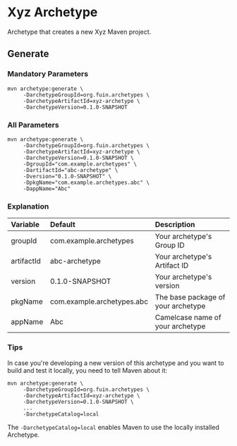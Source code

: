 # Xyz Archetype
Archetype that creates a new Xyz Maven project.

## Generate

### Mandatory Parameters
```
mvn archetype:generate \
     -DarchetypeGroupId=org.fuin.archetypes \
     -DarchetypeArtifactId=xyz-archetype \
     -DarchetypeVersion=0.1.0-SNAPSHOT
```

### All Parameters
```
mvn archetype:generate \
     -DarchetypeGroupId=org.fuin.archetypes \
     -DarchetypeArtifactId=xyz-archetype \
     -DarchetypeVersion=0.1.0-SNAPSHOT \
     -DgroupId="com.example.archetypes" \
     -DartifactId="abc-archetype" \
     -Dversion="0.1.0-SNAPSHOT" \
     -DpkgName="com.example.archetypes.abc" \
     -DappName="Abc"
```

### Explanation

| Variable     | Default                    | Description                        |
|:-------------|:---------------------------|:-----------------------------------|
| groupId      | com.example.archetypes     | Your archetype's Group ID          |
| artifactId   | abc-archetype              | Your archetype's Artifact ID       |
| version      | 0.1.0-SNAPSHOT             | Your archetype's version           |
| pkgName      | com.example.archetypes.abc | The base package of your archetype |
| appName      | Abc                        | Camelcase name of your archetype   |

### Tips
In case you're developing a new version of this archetype and you want to build and test it locally, you need to tell Maven about it:
```
mvn archetype:generate \
     -DarchetypeGroupId=org.fuin.archetypes \
     -DarchetypeArtifactId=xyz-archetype \
     -DarchetypeVersion=0.1.0-SNAPSHOT \
     ...
     -DarchetypeCatalog=local
```
The `-DarchetypeCatalog=local` enables Maven to use the locally installed Archetype.
